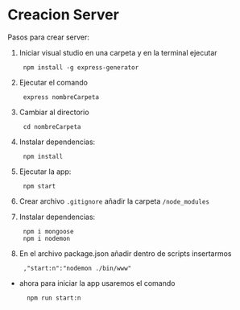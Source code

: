 # Creacion Server

Pasos para crear server:

1. Iniciar visual studio en una carpeta y en la terminal ejecutar

        npm install -g express-generator

2. Ejecutar el comando

        express nombreCarpeta

3. Cambiar al directorio
        
        cd nombreCarpeta

4. Instalar dependencias:

        npm install

5. Ejecutar la app:

        npm start

6. Crear archivo `.gitignore` añadir la carpeta `/node_modules`

7. Instalar dependencias:

        npm i mongoose
        npm i nodemon

8. En el archivo package.json añadir dentro de scripts insertarmos

        ,"start:n":"nodemon ./bin/www"

- ahora para iniciar la app usaremos el comando
        
        npm run start:n